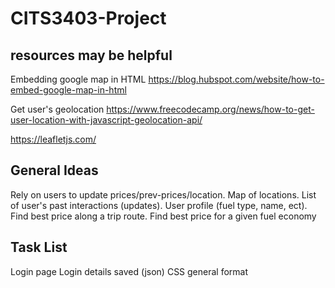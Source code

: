 # CITS3403-Project

## resources may be helpful
Embedding google map in HTML https://blog.hubspot.com/website/how-to-embed-google-map-in-html

Get user's geolocation https://www.freecodecamp.org/news/how-to-get-user-location-with-javascript-geolocation-api/

https://leafletjs.com/

## General Ideas
Rely on users to update prices/prev-prices/location. Map of locations. List of user's past interactions (updates). User profile (fuel type, name, ect). Find best price along a trip route. Find best price for a given fuel economy

## Task List
Login page
Login details saved (json)
CSS general format


